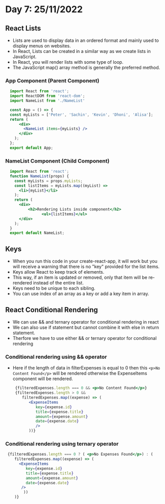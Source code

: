 # Day 7: 25/11/2022
## React Lists 
- Lists are used to display data in an ordered format and mainly used to display menus on websites. 
- In React, Lists can be created in a similar way as we create lists in JavaScript.
- In React, you will render lists with some type of loop.
- The JavaScript map() array method is generally the preferred method.
### App Component (Parent Component)
  ```jsx
    import React from 'react';   
    import ReactDOM from 'react-dom';   
    import NameList from './NameList'

    const App = () => {
    const myLists = ['Peter', 'Sachin', 'Kevin', 'Dhoni', 'Alisa'];   
    return (
        <div>
          <NameList items={myLists} />
        </div>
      );
    };
    export default App;
  ```
### NameList Component (Child Component)
  ```jsx
    import React from 'react';   
    function NameList(props) {  
      const myLists = props.myLists;  
      const listItems = myLists.map((myList) =>  
        <li>{myList}</li>  
      );  
      return (  
        <div>  
            <h2>Rendering Lists inside component</h2>  
                  <ul>{listItems}</ul>  
        </div>  
      );  
    }  
    export default NameList;  
  ```
## Keys
- When you run this code in your create-react-app, it will work but you will receive a warning that there is no "key" provided for the list items.
- Keys allow React to keep track of elements. 
- This way, if an item is updated or removed, only that item will be re-rendered instead of the entire list.
- Keys need to be unique to each sibling.
- You can use index of an array as a key or add a key item in array.
## React Conditional Rendering
- We can use && and ternary operator for conditional rendering in react
- We can also use if statement but cannot combine it with else in return statement. 
- Therfore we have to use either && or ternary operator for conditional rendering
### Conditional rendering using && operator 
- Here if the length of data in filterExpenses is equal to 0 then this `<p>No Content Found</p>` will be rendered otherwise the ExpenseItems component will be rendered.
  ```jsx
   {filteredExpenses.length === 0 && <p>No Content Found</p>}
   {filteredExpenses.length > 0 &&
      filteredExpenses.map((expense) => (
         <ExpenseItems
            key={expense.id}
            title={expense.title}
            amount={expense.amount}
            date={expense.date}
            />
         ))}
  ```
### Conditional rendering using ternary operator 
  ```jsx
   {filteredExpenses.length === 0 ? ( <p>No Expenses Found</p>) : (
      filteredExpenses.map((expense) => (
        <ExpenseItems
           key={expense.id}
           title={expense.title}
           amount={expense.amount}
           date={expense.date}
         />
          ))
      )}
  ```    

